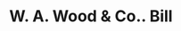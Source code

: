 ---
doi: 10.7916/D8KM0PWF
date_other: '1890'
date_other_textual: 1890-1899
form: printed ephemera
genre:
- Invoices
name:
- W. A. Wood & Co.
object_in_context_url: https://biggert.cul.columbia.edu/items/view/ave_biggert_00466
subject_hierarchical_geographic:
- Boston, Massachusetts, United States
subject_name:
- W. A. Wood & Co.
title: W. A. Wood & Co.. Bill
sort_title: W. A. Wood & Co.. Bill
call_number: ave_biggert_00466
coordinates:
- 42.35805555555556,-71.06361111111111
pid: ave_biggert_00466
identifiers: ave_biggert_00466
canvas_id: ldpd:395739
permalink: "/items/ave_biggert_00466/"
layout: iiif-image-page
---